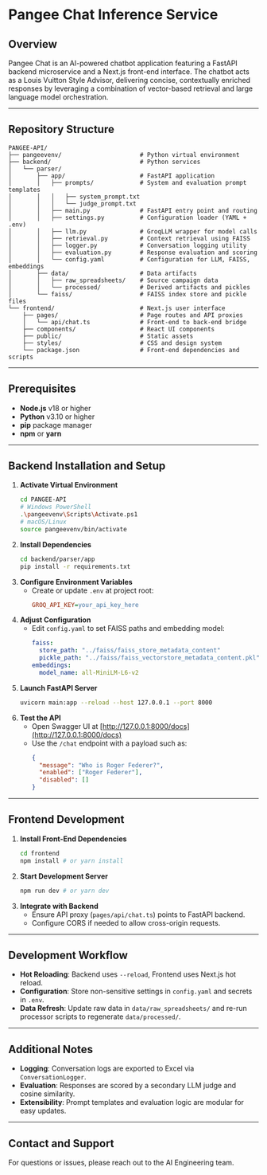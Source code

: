 # Pangee Chat Inference Service  

## Overview  
Pangee Chat is an AI-powered chatbot application featuring a FastAPI backend microservice and a Next.js front-end interface. The chatbot acts as a Louis Vuitton Style Advisor, delivering concise, contextually enriched responses by leveraging a combination of vector-based retrieval and large language model orchestration.

---

## Repository Structure  
```
PANGEE-API/
├── pangeevenv/                      # Python virtual environment
├── backend/                         # Python services
│   └── parser/
│       ├── app/                     # FastAPI application
│       │   ├── prompts/             # System and evaluation prompt templates
│       │   │   ├── system_prompt.txt
│       │   │   └── judge_prompt.txt
│       │   ├── main.py              # FastAPI entry point and routing
│       │   ├── settings.py          # Configuration loader (YAML + .env)
│       │   ├── llm.py               # GroqLLM wrapper for model calls
│       │   ├── retrieval.py         # Context retrieval using FAISS
│       │   ├── logger.py            # Conversation logging utility
│       │   ├── evaluation.py        # Response evaluation and scoring
│       │   └── config.yaml          # Configuration for LLM, FAISS, embeddings
│       ├── data/                    # Data artifacts
│       │   ├── raw_spreadsheets/    # Source campaign data
│       │   └── processed/           # Derived artifacts and pickles
│       └── faiss/                   # FAISS index store and pickle files
└── frontend/                        # Next.js user interface
    ├── pages/                       # Page routes and API proxies
    │   └── api/chat.ts              # Front-end to back-end bridge
    ├── components/                  # React UI components
    ├── public/                      # Static assets
    ├── styles/                      # CSS and design system
    └── package.json                 # Front-end dependencies and scripts
```

---

## Prerequisites  
- **Node.js** v18 or higher  
- **Python** v3.10 or higher  
- **pip** package manager  
- **npm** or **yarn**  

---

## Backend Installation and Setup  
1. **Activate Virtual Environment**  
   ```bash
   cd PANGEE-API
   # Windows PowerShell
   .\pangeevenv\Scripts\Activate.ps1
   # macOS/Linux
   source pangeevenv/bin/activate
   ```
2. **Install Dependencies**  
   ```bash
   cd backend/parser/app
   pip install -r requirements.txt
   ```
3. **Configure Environment Variables**  
   - Create or update `.env` at project root:  
     ```ini
     GROQ_API_KEY=your_api_key_here
     ```
4. **Adjust Configuration**  
   - Edit `config.yaml` to set FAISS paths and embedding model:  
     ```yaml
     faiss:
       store_path: "../faiss/faiss_store_metadata_content"
       pickle_path: "../faiss/faiss_vectorstore_metadata_content.pkl"
     embeddings:
       model_name: all-MiniLM-L6-v2
     ```
5. **Launch FastAPI Server**  
   ```bash
   uvicorn main:app --reload --host 127.0.0.1 --port 8000
   ```
6. **Test the API**  
   - Open Swagger UI at [http://127.0.0.1:8000/docs](http://127.0.0.1:8000/docs)  
   - Use the `/chat` endpoint with a payload such as:  
     ```json
     {
       "message": "Who is Roger Federer?",
       "enabled": ["Roger Federer"],
       "disabled": []
     }
     ```

---

## Frontend Development  
1. **Install Front-End Dependencies**  
   ```bash
   cd frontend
   npm install # or yarn install
   ```
2. **Start Development Server**  
   ```bash
   npm run dev # or yarn dev
   ```
3. **Integrate with Backend**  
   - Ensure API proxy (`pages/api/chat.ts`) points to FastAPI backend.  
   - Configure CORS if needed to allow cross-origin requests.  

---

## Development Workflow  
- **Hot Reloading**: Backend uses `--reload`, Frontend uses Next.js hot reload.  
- **Configuration**: Store non-sensitive settings in `config.yaml` and secrets in `.env`.  
- **Data Refresh**: Update raw data in `data/raw_spreadsheets/` and re-run processor scripts to regenerate `data/processed/`.  

---

## Additional Notes  
- **Logging**: Conversation logs are exported to Excel via `ConversationLogger`.  
- **Evaluation**: Responses are scored by a secondary LLM judge and cosine similarity.  
- **Extensibility**: Prompt templates and evaluation logic are modular for easy updates.  

---

## Contact and Support  
For questions or issues, please reach out to the AI Engineering team.


